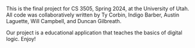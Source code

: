 This is the final project for CS 3505, Spring 2024, at the University of Utah. 
All code was collaboratively written by Ty Corbin, Indigo Barber, Austin Laguette, Will Campbell, and Duncan Gilbreath.

Our project is a educational application that teaches the basics of digital logic. Enjoy!
